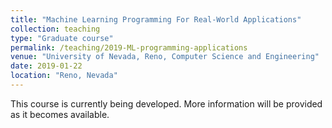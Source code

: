 ```yaml
---
title: "Machine Learning Programming For Real-World Applications"
collection: teaching
type: "Graduate course"
permalink: /teaching/2019-ML-programming-applications
venue: "University of Nevada, Reno, Computer Science and Engineering"
date: 2019-01-22
location: "Reno, Nevada"
---
```


This course is currently being developed. More information will be provided as it becomes available. 
